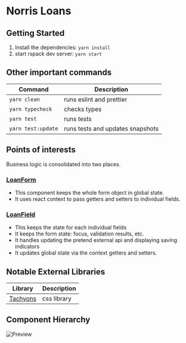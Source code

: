 # Norris Loans

## Getting Started

1. Install the dependencies: `yarn install`
2. start rspack dev server: `yarn start`

## Other important commands

| Command            | Description                      |
| ------------------ | -------------------------------- |
| `yarn clean`       | runs eslint and prettier         |
| `yarn typecheck`   | checks types                     |
| `yarn test`        | runs tests                       |
| `yarn test:update` | runs tests and updates snapshots |

## Points of interests

Business logic is consolidated into two places.

### [LoanForm](https://github.com/jnorris-cs/norris-loans/tree/main/src/components/LoanForm)

- This component keeps the whole form object in global state.
- It uses react context to pass getters and setters to individual fields.

### [LoanField](https://github.com/jnorris-cs/norris-loans/tree/main/src/components/LoanField)

- This keeps the state for each individual fields
- It keeps the form state: focus, validation results, etc.
- It handles updating the pretend external api and displaying saving indicators
- It updates global state via the context getters and setters.

## Notable External Libraries

| Library                          | Description |
| -------------------------------- | ----------- |
| [Tachyons](https://tachyons.io/) | css library |

## Component Hierarchy

![Preview](https://docs.google.com/drawings/d/e/2PACX-1vTCee3iOw3BUbLtkfs5-_JoImHYZT3d8bsEed-rinP8gGNrVkvl4wX3x_6XhxpqytAq0ySb6zLmmvyL/pub?w=812&h=718)
